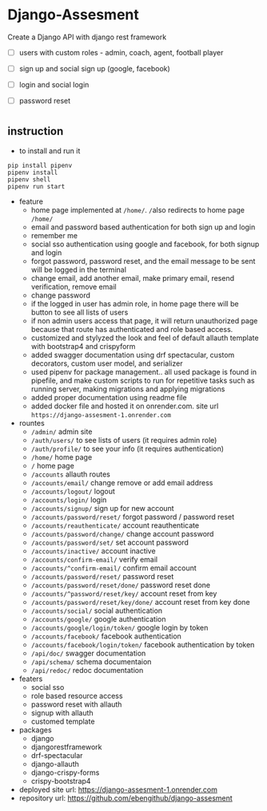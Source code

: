 # Django-Assesment

Create a Django API with django rest framework

- [ ]  users with custom roles - admin, coach, agent, football player
- [ ]  sign up and social sign up (google, facebook)
- [ ]  login and social login
- [ ]  password reset



#
## instruction
- to install and run it
```shell
pip install pipenv
pipenv install
pipenv shell
pipenv run start
```
- feature
    - home page implemented at `/home/`. `/`also redirects to home page `/home/`
    - email and password based authentication for both sign up and login
    - remember me 
    - social sso authentication using google and facebook, for both signup and login
    - forgot password, password reset, and the email message to be sent will be logged in the terminal
    - change email, add another email, make primary email, resend verification, remove email
    - change password
    - if the logged in user has admin role, in home page there will be button to see all lists of users
    - if non admin users access that page, it will return unauthorized page because that route has authenticated and role based access.
    - customized and stylyzed the look and feel of default allauth template with bootstrap4 and crispyform
    - added swagger documentation using drf spectacular, custom decorators, custom user model, and serializer
    - used pipenv for package management.. all used package is found in pipefile, and make custom scripts to run for repetitive tasks such as running server, making migrations and applying migrations
    - added proper documentation using readme file
    - added docker file and hosted it on onrender.com. site url `https://django-assesment-1.onrender.com`
- rountes
    - `/admin/` admin site
    - `/auth/users/` to see lists of users (it requires admin role)
    - `/auth/profile/` to see your info (it requires authentication)
    - `/home/` home page
    - `/` home page
    - `/accounts` allauth routes
    - `/accounts/email/` change remove or add email address
    - `/accounts/logout/` logout
    - `/accounts/login/` login
    - `/accounts/signup/` sign up for new account
    - `/accounts/password/reset/` forgot password / password reset
    - `/accounts/reauthenticate/` account reauthenticate
    - `/accounts/password/change/` change account password
    - `/accounts/password/set/` set account password
    - `/accounts/inactive/` account inactive
    - `/accounts/confirm-email/` verify email
    - `/accounts/^confirm-email/` confirm email account
    - `/accounts/password/reset/` password reset
    - `/accounts/password/reset/done/` password reset done
    - `/accounts/^password/reset/key/` account reset from key
    - `/accounts/password/reset/key/done/` account reset from key done
    - `/accounts/social/` social authentication
    - `/accounts/google/` google authentication
    - `/accounts/google/login/token/` google login by token
    - `/accounts/facebook/` facebook authentication
    - `/accounts/facebook/login/token/` facebook authentication by token
    - `/api/doc/` swagger documentation
    - `/api/schema/` schema documentaion
    - `/api/redoc/` redoc documentation
- featers
    - social sso
    - role based resource access
    - password reset with allauth
    - signup with allauth
    - customed template
- packages
    - django
    - djangorestframework
    - drf-spectacular
    - django-allauth
    - django-crispy-forms
    - crispy-bootstrap4
- deployed site url: https://django-assesment-1.onrender.com
- repository url: https://github.com/ebengithub/django-assesment